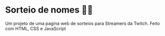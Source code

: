 # Sorteio de nomes 🎱🔮
Um projeto de uma pagina web de sorteios para Streamers da Twitch.
Feito com HTML, CSS e JavaScript
